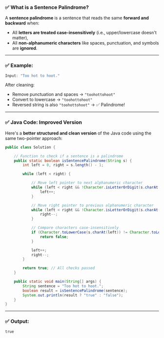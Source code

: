 ### ✅ **What is a Sentence Palindrome?**
A **sentence palindrome** is a sentence that reads the same **forward and backward** when:

* All **letters are treated case-insensitively** (i.e., upper/lowercase doesn't matter),
* All **non-alphanumeric characters** like spaces, punctuation, and symbols are **ignored**.

---

### ✅ **Example:**

```java
Input: "Too hot to hoot."
```

After cleaning:

* Remove punctuation and spaces → `"toohottohoot"`
* Convert to lowercase → `"toohottohoot"`
* Reversed string is also `"toohottohoot"` → ✅ Palindrome!

---

### ✅ Java Code: Improved Version

Here's a **better structured and clean version** of the Java code using the same two-pointer approach:

```java
public class Solution {

    // Function to check if a sentence is a palindrome
    public static boolean isSentencePalindrome(String s) {
        int left = 0, right = s.length() - 1;

        while (left < right) {

            // Move left pointer to next alphanumeric character
            while (left < right && !Character.isLetterOrDigit(s.charAt(left))) {
                left++;
            }

            // Move right pointer to previous alphanumeric character
            while (left < right && !Character.isLetterOrDigit(s.charAt(right))) {
                right--;
            }

            // Compare characters case-insensitively
            if (Character.toLowerCase(s.charAt(left)) != Character.toLowerCase(s.charAt(right))) {
                return false;
            }

            left++;
            right--;
        }

        return true; // All checks passed
    }

    public static void main(String[] args) {
        String sentence = "Too hot to hoot.";
        boolean result = isSentencePalindrome(sentence);
        System.out.println(result ? "true" : "false");
    }
}
```

---

### ✅ Output:

```
true
```

